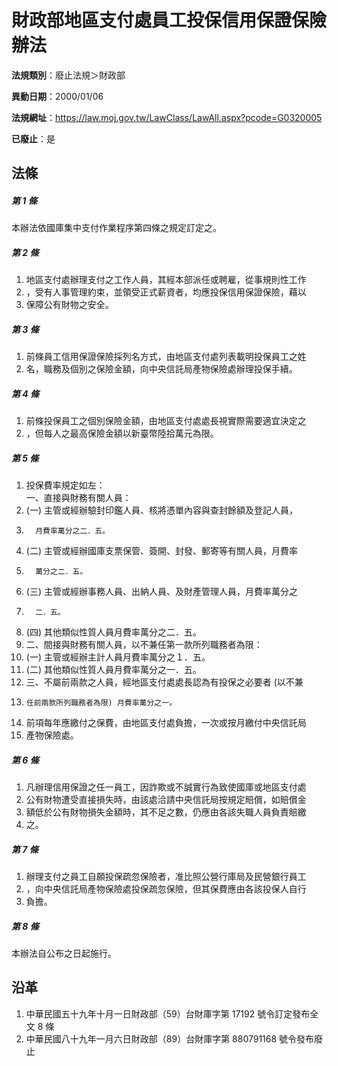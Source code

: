 # 財政部地區支付處員工投保信用保證保險辦法

**法規類別**：廢止法規＞財政部

**異動日期**：2000/01/06  

**法規網址**：https://law.moj.gov.tw/LawClass/LawAll.aspx?pcode=G0320005

**已廢止**：是



## 法條
##### 第 1 條
本辦法依國庫集中支付作業程序第四條之規定訂定之。

##### 第 2 條
1. 地區支付處辦理支付之工作人員，其經本部派任或聘雇，從事規則性工作
1. ，受有人事管理約束，並領受正式薪資者，均應投保信用保證保險，藉以
1. 保障公有財物之安全。

##### 第 3 條
1. 前條員工信用保證保險採列名方式，由地區支付處列表載明投保員工之姓
1. 名，職務及個別之保險金額，向中央信託局產物保險處辦理投保手續。

##### 第 4 條
1. 前條投保員工之個別保險金額，由地區支付處處長視實際需要適宜決定之
1. ，但每人之最高保險金額以新臺幣陸拾萬元為限。

##### 第 5 條
1. 投保費率規定如左：  
一、直接與財務有關人員：
1.  (一) 主管或經辦驗封印鑑人員、核將憑單內容與查封餘額及登記人員，
1.       月費率萬分之二．五。
1.  (二) 主管或經辦國庫支票保管、簽開、封發、郵寄等有關人員，月費率
1.       萬分之二．五。
1.  (三) 主管或經辦事務人員、出納人員、及財產管理人員，月費率萬分之
1.       二．五。
1.  (四) 其他類似性質人員月費率萬分之二．五。
1. 二、間接與財務有關人員，以不兼任第一款所列職務者為限：
1.  (一) 主管或經辦主計人員月費率萬分之１．五。
1.  (二) 其他類似性質人員月費率萬分之一．五。
1. 三、不屬前兩款之人員，經地區支付處處長認為有投保之必要者 (以不兼
1.     任前兩款所列職務者為限) 月費率萬分之一。
1. 前項每年應繳付之保費，由地區支付處負擔，一次或按月繳付中央信託局
1. 產物保險處。

##### 第 6 條
1. 凡辦理信用保證之任一員工，因詐欺或不誠實行為致使國庫或地區支付處
1. 公有財物遭受直接損失時，由該處洽請中央信託局按規定賠償，如賠償金
1. 額低於公有財物損失金額時，其不足之數，仍應由各該失職人員負責賠繳
1. 之。

##### 第 7 條
1. 辦理支付之員工自願投保疏忽保險者，准比照公營行庫局及民營銀行員工
1. ，向中央信託局產物保險處投保疏忽保險，但其保費應由各該投保人自行
1. 負擔。

##### 第 8 條
本辦法自公布之日起施行。

## 沿革
1. 中華民國五十九年十月一日財政部（59）台財庫字第 17192 號令訂定發布全文 8  條
1. 中華民國八十九年一月六日財政部（89）台財庫字第 880791168 號令發布廢止
